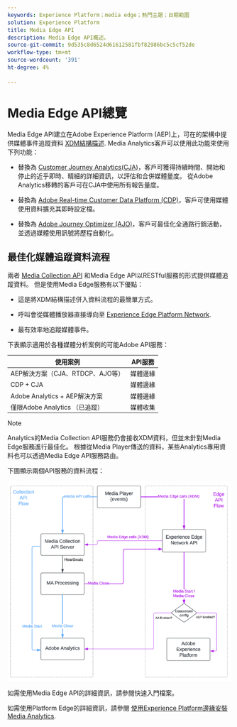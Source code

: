 ```yaml
---
keywords: Experience Platform；media edge；熱門主題；日期範圍
solution: Experience Platform
title: Media Edge API
description: Media Edge API概述。
source-git-commit: 9d535c8d6524d61612581fbf82986bc5c5cf52de
workflow-type: tm+mt
source-wordcount: '391'
ht-degree: 4%

---
```



# Media Edge API總覽

Media Edge API建立在Adobe Experience Platform (AEP)上，可在的架構中提供媒體事件追蹤資料 [XDM結構描述](https://experienceleague.adobe.com/docs/experience-platform/xdm/home.html?lang=en#:~:text=Experience%20Data%20Model%20(XDM)%2C,the%20power%20of%20digital%20experiences). Media Analytics客戶可以使用此功能來使用下列功能：

* 替換為 [Customer Journey Analytics(CJA)](https://experienceleague.adobe.com/docs/analytics-platform/using/cja-overview/cja-overview.html?lang=zh-Hant)，客戶可獲得持續時間、開始和停止的近乎即時、精細的詳細資訊，以評估和合併媒體量度。 從Adobe Analytics移轉的客戶可在CJA中使用所有報告量度。

* 替換為 [Adobe Real-time Customer Data Platform (CDP)](https://experienceleague.adobe.com/docs/experience-platform/rtcdp/overview.html)，客戶可使用媒體使用資料擴充其即時設定檔。

* 替換為 [Adobe Journey Optimizer (AJO)](https://experienceleague.adobe.com/docs/journey-optimizer/using/get-started/get-started.html?lang=en)，客戶可最佳化全通路行銷活動，並透過媒體使用訊號將歷程自動化。


## 最佳化媒體追蹤資料流程

兩者 [Media Collection API](https://experienceleague.adobe.com/docs/media-analytics/using/implementation/streaming-media-apis/mc-api-overview.html?lang=en&amp;media-tracking-data-flows) 和Media Edge API以RESTful服務的形式提供媒體追蹤資料。 但是使用Media Edge服務有以下優點：

* 這是將XDM結構描述併入資料流程的最簡單方式。

* 呼叫會從媒體播放器直接導向至 [Experience Edge Platform Network](https://experienceleague.adobe.com/docs/experience-platform/edge-network-server-api/overview.html?lang=en).

* 最有效率地追蹤媒體事件。

下表顯示適用於各種媒體分析案例的可能Adobe API服務：

| 使用案例 | API服務 |
| -------- | ------ |
| AEP解決方案（CJA、RTDCP、AJO等） | 媒體邊緣 |
| CDP + CJA | 媒體邊緣 |
| Adobe Analytics + AEP解決方案 | 媒體邊緣 |
| 僅限Adobe Analytics （已追蹤） | 媒體收集 |

>[!NOTE]
>
> Analytics的Media Collection API服務仍會接收XDM資料，但並未針對Media Edge服務進行最佳化。 根據從Media Player傳送的資料，某些Analytics專用資料也可以透過Media Edge API服務路由。

下圖顯示兩個API服務的資料流程：


![Media Analytics資料流程](../assets/edge-api-dataflow.png)


如需使用Media Edge API的詳細資訊，請參閱快速入門檔案。

如需使用Platform Edge的詳細資訊，請參閱 [使用Experience Platform邊緣安裝Media Analytics](https://experienceleague.adobe.com/docs/media-analytics/using/implementation/implementation-edge.html?lang=en).




